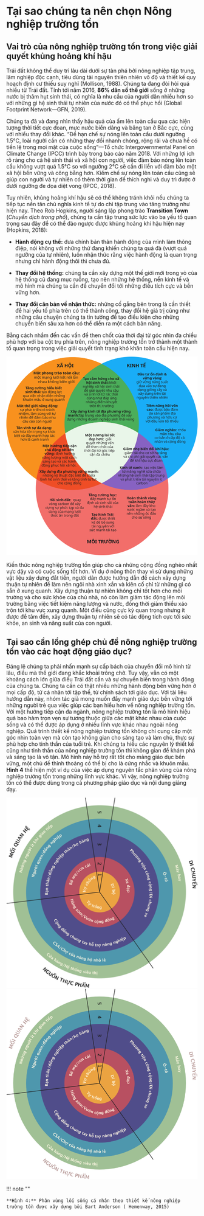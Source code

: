 # Tại sao chúng ta nên chọn Nông nghiệp trường tồn

## Vai trò của nông nghiệp trường tồn trong việc giải quyết khủng hoảng khí hậu

Trái đất không thể duy trì lâu dài dưới sự tàn phá bởi nông nghiệp tập trung, lâm nghiệp độc canh, tiêu dùng tài nguyên thiên nhiên vô độ và thiết kế quy hoạch định cư thiếu suy nghĩ (Mollison, 1988). Chúng ta đang đòi hỏi quá nhiều từ Trái đất. Tính tới năm 2016, **86% dân số thế giới** sống ở những nước bị thâm hụt sinh thái, có nghĩa là nhu cầu của người dân nhiều hơn so với những gì hệ sinh thái tự nhiên của nước đó có thể phục hồi (Global Footprint Network&mdash;GFN, 2019).

Chúng ta đã và đang nhìn thấy hậu quả của ấm lên toàn cầu qua các hiện tượng thời tiết cực đoan, mực nước biển dâng và băng tan ở Bắc cực, cùng với nhiều thay đổi khác. “Để hạn chế sự nóng lên toàn cầu dưới ngưỡng 1.5°C, loài người cần có những thay đổi nhanh chóng, rộng rãi và chưa hề có tiền lệ trong mọi mặt của cuộc sống”&mdash;Tổ chức Intergovernmental Panel on Climate Change (IPCC) trình bày trong báo cáo năm 2018. Với những lợi ích rõ ràng cho cả hệ sinh thái và xã hội con người, việc đảm bảo nóng lên toàn cầu không vượt quá 1.5°C so với ngưỡng 2°C sẽ cần đi liền với đảm bảo một xã hội bền vững và công bằng hơn. Kiềm chế sự nóng lên toàn cầu cũng sẽ giúp con người và tự nhiên có thêm thời gian để thích nghi và duy trì được ở dưới ngưỡng đe dọa diệt vong (IPCC, 2018).

Tuy nhiên, khủng hoảng khí hậu sẽ có thể không tránh khỏi nếu chúng ta tiếp tục nền tân chủ nghĩa kinh tế tự do chỉ tập trung vào tăng trưởng như hiện nay. Theo Rob Hopkins, người sáng lập phong trào **Transition Town** (*Chuyển dịch trong phố*), chúng ta cần tập trung sức lực vào ba yếu tố quan trọng sau đây để có thể đảo ngược được khủng hoảng khí hậu hiện nay (Hopkins, 2018):

- **Hành động cụ thể:** đưa chính bản thân hành động của mình làm thông điệp, nói không với những thứ đang khiến chúng ta quá đà (vượt quá ngưỡng của tự nhiên), luôn nhận thức rằng việc hành động là quan trọng nhưng chỉ hành động thôi thì chưa đủ.

- **Thay đổi hệ thống:** chúng ta cần xây dựng một thế giới mới trong vỏ của hệ thống cũ đang mục ruỗng, tạo nên những hệ thống, nền kinh tế và mô hình mà chúng ta cần để chuyển đổi tới những điều tích cực và bền vững hơn.

- **Thay đổi căn bản về nhận thức:** những cố gắng bên trong là cần thiết để hai yếu tố phía trên có thể thành công, thay đổi hệ giá trị cũng như những câu chuyện chúng ta tin tưởng để tạo điều kiện cho những chuyển biến sâu xa hơn có thể diễn ra một cách bản năng.

Bằng cách nhắm đến các vấn đề then chốt của thời đại từ góc nhìn đa chiều phù hợp với ba cột trụ phía trên, nông nghiệp trường tồn trở thành một thành tố quan trọng trong việc giải quyết tình trạng khó khăn toàn cầu hiện nay.

![perma-3o](../../assets/images/perma-3o.svg)

Kiến thức nông nghiệp trường tồn giúp cho cả những cộng đồng nghèo nhất vực dậy và có cuộc sống tốt hơn. Ví dụ ở nông thôn thay vì sử dụng những vật liệu xây dựng đắt tiền, người dân được hướng dẫn để cách xây dựng thuận tự nhiên để làm nên ngôi nhà xinh xắn và kiên cố chỉ từ những gì có sẵn ở xung quanh. Xây dựng thuận tự nhiên không chỉ tốt hơn cho môi trường và cho sức khỏe của chủ nhà, nó còn làm giảm tác động lên môi trường bằng việc tiết kiệm năng lượng và nước, đồng thời giảm thiểu xáo trộn tới khu vực xung quanh. Một điều cũng cực kỳ quan trọng nhưng ít được để tâm đến, xây dựng thuận tự nhiên sẽ có tác động tích cực tới sức khỏe, an sinh và năng suất của con người.

## Tại sao cần lồng ghép chủ đề nông nghiệp trường tồn vào các hoạt động giáo dục?

Đáng lẽ chúng ta phải nhấn mạnh sự cấp bách của chuyển đổi mô hình từ lâu, điều mà thế giới đang khắc khoải trông chờ. Tuy vậy, vẫn có một khoảng cách lớn giữa điều Trái đất cần và sự chuyển biến trong hành động của chúng ta. Chúng ta cần có thật nhiều những hành động bền vững hơn ở mọi cấp độ, từ cá nhân tới tập thể, từ chính sách tới giáo dục. Với tài liệu hướng dẫn này, nhóm tác giả mong muốn đẩy mạnh giáo dục bền vững tới những người trẻ qua việc giúp các bạn hiểu hơn về nông nghiệp trường tồn. Với một hướng tiếp cận đa ngành, nông nghiệp trường tồn là mô hình hiệu quả bao hàm trọn vẹn sự tương thuộc giữa các mặt khác nhau của cuộc sống và có thể được áp dụng ở nhiều lĩnh vực khác nhau ngoài nông nghiệp. Quá trình thiết kế nông nghiệp trường tồn không chỉ cung cấp một góc nhìn toàn vẹn mà còn tạo không gian cho sáng tạo và làm chủ, thực sự phù hợp cho tinh thần của tuổi trẻ. Khi chúng ta hiểu các nguyên lý thiết kế cũng như tinh thần của nông nghiệp trường tồn thì không gian để khám phá và sáng tạo là vô tận. Mô hình này hỗ trợ rất tốt cho mảng giáo dục bền vững, một chủ đề thỉnh thoảng có thể bị cho là cứng nhắc và khuôn mẫu. **Hình 4** thể hiện một ví dụ của việc áp dụng nguyên tắc phân vùng của nông nghiệp trường tồn trong những lĩnh vực khác. Vì vậy, nông nghiệp trường tồn có thể được dùng trong cả phương pháp giáo dục và nội dung giảng dạy.

![perma-lifestyle-light](../../assets/images/perma-lifestyle-light.webp#only-light)
![perma-lifestyle-light](../../assets/images/perma-lifestyle-dark.webp#only-dark)

!!! note ""

    **Hình 4:** Phân vùng lối sống cá nhân theo thiết kế nông nghiệp trường tồn được xây dựng bởi Bart Anderson ( Hemenway, 2015)
